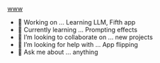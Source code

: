 

[www](https://marinahuber.com)

- 🔭 Working on ... Learning LLM, Fifth app
- 🌱 Currently learning ... Prompting effects
- 👯 I’m looking to collaborate on ... new projects
- 🤔 I’m looking for help with ... App flipping
- 💬 Ask me about ... anything

